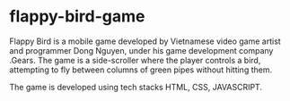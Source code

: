 # flappy-bird-game

Flappy Bird is a mobile game developed by Vietnamese video game artist and programmer Dong Nguyen, under his game development company .Gears. The game is a side-scroller where the player controls a bird, attempting to fly between columns of green pipes without hitting them.

The game is developed using tech stacks HTML, CSS, JAVASCRIPT.
